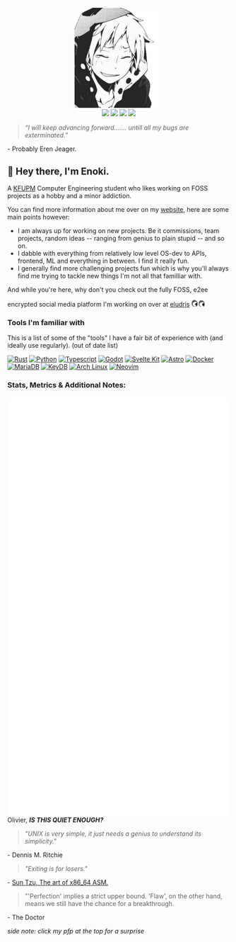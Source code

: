 <p align="center">
  <a href="https://youtu.be/dQw4w9WgXcQ"><img width=200px src="assets/enoki.png" /></a>
  <br>
  <a href="https://matrix.to/#/@enokiun:matrix.org"><img src="https://img.shields.io/static/v1?&label=%20&style=for-the-badge&message=Matrix&logo=matrix&color=000000&labelColor=000000" /></a>
  <a href="https://reddit.com/u/enokiun"><img src="https://img.shields.io/static/v1?&label=%20&style=for-the-badge&message=Reddit&logo=reddit&logoColor=ff5700&color=121212&labelColor=121212" /></a>
  <a href="https://twitter.com/enokiun"><img src="https://img.shields.io/static/v1?&label=%20&style=for-the-badge&message=Twitter&logo=twitter&color=15202b&labelColor=15202b" /></a>
  <a href="https://discordapp.com/users/559226493553737740/"><img src="https://img.shields.io/static/v1?&label=%20&style=for-the-badge&message=Discord&logo=discord&color=363934&labelColor=363934" /></a>
</p>

> *“I will keep advancing forward....... untill all my bugs are exterminated.”*

\- Probably Eren Jeager.

## :wave: Hey there, I'm Enoki.

A [KFUPM](https://kfupm.edu.sa) Computer Engineering student who likes working on FOSS projects as a hobby and a minor addiction.

You can find more information about me over on my [website](https://ensite-ad7.pages.dev/), here are some main points however:

- I am always up for working on new projects. Be it commissions, team projects, random ideas -- ranging from genius to plain stupid -- and so on.
- I dabble with everything from relatively low level OS-dev to APIs, frontend, ML and everything in between. I find it really fun.
- I generally find more challenging projects fun which is why you'll always find me trying to tackle new things I'm not all that familliar with.

And while you're here, why don't you check out the fully FOSS, e2ee encrypted social media platform I'm working on over at [eludris](https://github.com/eludris/eludris/) <img width="30em" src="https://github.com/eludris/.github/blob/main/assets/thang-big.png" />

### Tools I'm familiar with 

This is a list of some of the "tools" I have a fair bit of experience with (and ideally use regularly). (out of date list)

[![Rust](https://shields.io/static/v1?label=Rust&style=for-the-badge&message=Language&logo=rust&color=111111&labelColor=111111)][rust]
[![Python](https://shields.io/static/v1?label=Python&style=for-the-badge&message=Language&logo=python&color=111111&labelColor=111111)][python]
[![Typescript](https://shields.io/static/v1?label=Typescript&style=for-the-badge&message=Language&logo=typescript&color=111111&labelColor=111111)][typescript]
[![Godot](https://shields.io/static/v1?label=Godot&style=for-the-badge&message=Game%20Engine&logo=godotengine&color=111111&labelColor=111111)][godot]
[![Svelte Kit](https://shields.io/static/v1?label=Svelte%20Kit&style=for-the-badge&message=Framework&logo=svelte&color=111111&labelColor=111111)][svelte]
[![Astro](https://shields.io/static/v1?label=Astro&style=for-the-badge&message=%22Framework%22&logo=astro&color=111111&labelColor=111111)][astro]
[![Docker](https://shields.io/static/v1?label=Docker&style=for-the-badge&message=Containers&logo=docker&color=1a1a1a&labelColor=1a1a1a)][docker]
[![MariaDB](https://shields.io/static/v1?label=MariaDB&style=for-the-badge&message=Database&logo=mariadb&color=1a1a1a&labelColor=1a1a1a)][mariadb]
[![KeyDB](https://shields.io/static/v1?label=KeyDB%2FRedis&style=for-the-badge&message=Database&logo=redis&color=1a1a1a&labelColor=1a1a1a)][keydb]
[![Arch Linux](https://shields.io/static/v1?label=Arch%20Linux&style=for-the-badge&message=OS&logo=archlinux&color=222222&labelColor=222222)][arch]
[![Neovim](https://shields.io/static/v1?label=Neovim&style=for-the-badge&message=Editor&logo=neovim&color=222222&labelColor=222222)][neovim]

### Stats, Metrics & Additional Notes:
<!--- <img align="left" alt="Enoki's GitHub Stats" src="https://github-readme-stats.vercel.app/api?username=EnokiUN&show_icons=true&hide_border=true&theme=tokyonight&include_all_commits=true&count_private=true" /> --->
<!--- <img align="left" alt="Enoki's Language Stats" src="https://github-readme-stats.vercel.app/api/top-langs/?username=EnokiUN&hide_border=true&theme=tokyonight" /> --->
<!--- <img align="left" alt="Enoki's Github Streak" src="https://github-readme-streak-stats.herokuapp.com/?user=EnokiUN&theme=tokyonight&hide_border=true&stroke=1a1b27" /> --->
<img align="left" alt="Enoki's GitHub Metrics" src="github-metrics.svg" />

[discord]: https://discordapp.com/users/559226493553737740/
[reddit]: https://www.reddit.com/u/EnokiUN/
[matrix]: https://matrix.to/#/@enokun:matrix.org/
[twitter]: https://twitter.com/EnokiUN/

[python]: https://python.org/
[godot]: https://godotengine.org/
[typescript]: https://typescriptlang.org/
[rust]: https://rust-lang.org/
[svelte]: https://kit.svelte.dev/
[astro]: https://astro.build/

[arch]: https://archlinux.org/
[neovim]: https://neovim.io/
[docker]: https://docker.com/
[mariadb]: https://mariadb.org/
[keydb]: https://docs.keydb.dev/

Olivier, ***IS THIS QUIET ENOUGH?***

> *"UNIX is very simple, it just needs a genius to understand its simplicity."*

\- Dennis M. Ritchie

> *"Exiting is for losers."*

\- [Sun Tzu, The art of x86_64 ASM.](https://github.com/EnokiUN/asmthing/blob/049d749cf016768a833bd1d6506c30258b6328d6/hello.asm#L83-L84)

> "'Perfection' implies a strict upper bound. 'Flaw', on the other hand, means we still have the chance for a breakthrough.

\- The Doctor

*side note: click my pfp at the top for a surprise*
